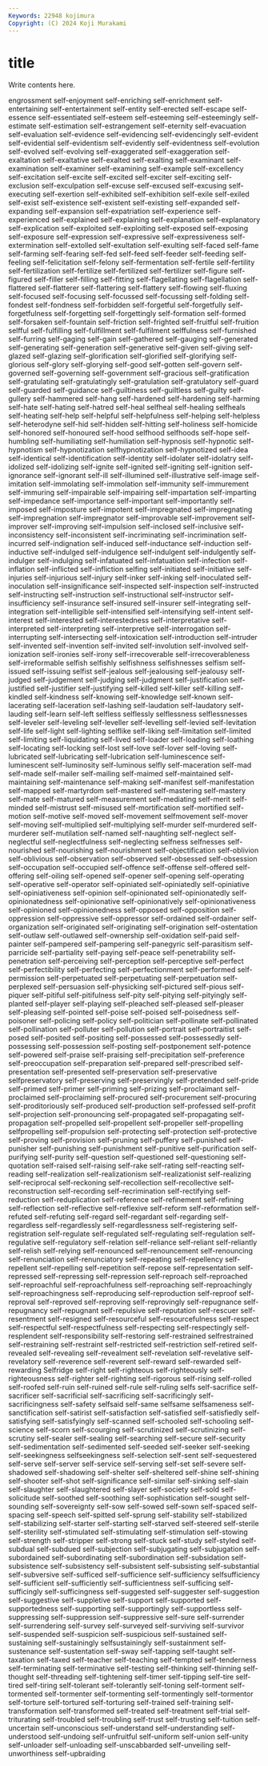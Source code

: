 ```yaml
---
Keywords: 22948 kojimura
Copyright: (C) 2024 Koji Murakami
---
```


# title

Write contents here.



engrossment self-enjoyment
self-enriching self-enrichment self-entertaining self-entertainment self-entity self-erected self-escape self-essence self-essentiated self-esteem
self-esteeming self-esteemingly self-estimate self-estimation self-estrangement self-eternity self-evacuation self-evaluation self-evidence self-evidencing
self-evidencingly self-evident self-evidential self-evidentism self-evidently self-evidentness self-evolution self-evolved self-evolving self-exaggerated
self-exaggeration self-exaltation self-exaltative self-exalted self-exalting self-examinant self-examination self-examiner self-examining self-example
self-excellency self-excitation self-excite self-excited self-exciter self-exciting self-exclusion self-exculpation self-excuse self-excused
self-excusing self-executing self-exertion self-exhibited self-exhibition self-exile self-exiled self-exist self-existence self-existent
self-existing self-expanded self-expanding self-expansion self-expatriation self-experience self-experienced self-explained self-explaining self-explanation
self-explanatory self-explication self-exploited self-exploiting self-exposed self-exposing self-exposure self-expression self-expressive self-expressiveness
self-extermination self-extolled self-exultation self-exulting self-faced self-fame self-farming self-fearing self-fed self-feed
self-feeder self-feeding self-feeling self-felicitation self-felony self-fermentation self-fertile self-fertility self-fertilization self-fertilize
self-fertilized self-fertilizer self-figure self-figured self-filler self-filling self-fitting self-flagellating self-flagellation self-flattered
self-flatterer self-flattering self-flattery self-flowing self-fluxing self-focused self-focusing self-focussed self-focussing self-folding
self-fondest self-fondness self-forbidden self-forgetful self-forgetfully self-forgetfulness self-forgetting self-forgettingly self-formation self-formed
self-forsaken self-fountain self-friction self-frighted self-fruitful self-fruition selfful self-fulfilling self-fulfillment self-fulfilment
selffulness self-furnished self-furring self-gaging self-gain self-gathered self-gauging self-generated self-generating self-generation
self-generative self-given self-giving self-glazed self-glazing self-glorification self-glorified self-glorifying self-glorious self-glory
self-glorying self-good self-gotten self-govern self-governed self-governing self-government self-gracious self-gratification self-gratulating
self-gratulatingly self-gratulation self-gratulatory self-guard self-guarded self-guidance self-guiltiness self-guiltless self-guilty self-gullery
self-hammered self-hang self-hardened self-hardening self-harming self-hate self-hating self-hatred self-heal selfheal
self-healing selfheals self-heating self-help self-helpful self-helpfulness self-helping self-helpless self-heterodyne self-hid
self-hidden self-hitting self-holiness self-homicide self-honored self-honoured self-hood selfhood selfhoods self-hope
self-humbling self-humiliating self-humiliation self-hypnosis self-hypnotic self-hypnotism self-hypnotization selfhypnotization self-hypnotized self-idea
self-identical self-identification self-identity self-idolater self-idolatry self-idolized self-idolizing self-ignite self-ignited self-igniting
self-ignition self-ignorance self-ignorant self-ill self-illumined self-illustrative self-image self-imitation self-immolating self-immolation
self-immunity self-immurement self-immuring self-impairable self-impairing self-impartation self-imparting self-impedance self-importance self-important
self-importantly self-imposed self-imposture self-impotent self-impregnated self-impregnating self-impregnation self-impregnator self-improvable self-improvement
self-improver self-improving self-impulsion self-inclosed self-inclusive self-inconsistency self-inconsistent self-incriminating self-incrimination self-incurred
self-indignation self-induced self-inductance self-induction self-inductive self-indulged self-indulgence self-indulgent self-indulgently self-indulger
self-indulging self-infatuated self-infatuation self-infection self-inflation self-inflicted self-infliction selfing self-initiated self-initiative
self-injuries self-injurious self-injury self-inker self-inking self-inoculated self-inoculation self-insignificance self-inspected self-inspection
self-instructed self-instructing self-instruction self-instructional self-instructor self-insufficiency self-insurance self-insured self-insurer self-integrating
self-integration self-intelligible self-intensified self-intensifying self-intent self-interest self-interested self-interestedness self-interpretative self-interpreted
self-interpreting self-interpretive self-interrogation self-interrupting self-intersecting self-intoxication self-introduction self-intruder self-invented self-invention
self-invited self-involution self-involved self-ionization self-ironies self-irony self-irrecoverable self-irrecoverableness self-irreformable selfish
selfishly selfishness selfishnesses selfism self-issued self-issuing selfist self-jealous self-jealousing self-jealousy
self-judged self-judgement self-judging self-judgment self-justification self-justified self-justifier self-justifying self-killed self-killer
self-killing self-kindled self-kindness self-knowing self-knowledge self-known self-lacerating self-laceration self-lashing self-laudation
self-laudatory self-lauding self-learn self-left selfless selflessly selflessness selflessnesses self-leveler self-leveling
self-leveller self-levelling self-levied self-levitation self-life self-light self-lighting selflike self-liking self-limitation
self-limited self-limiting self-liquidating self-lived self-loader self-loading self-loathing self-locating self-locking self-lost
self-love self-lover self-loving self-lubricated self-lubricating self-lubrication self-luminescence self-luminescent self-luminosity self-luminous
selfly self-maceration self-mad self-made self-mailer self-mailing self-maimed self-maintained self-maintaining self-maintenance
self-making self-manifest self-manifestation self-mapped self-martyrdom self-mastered self-mastering self-mastery self-mate self-matured
self-measurement self-mediating self-merit self-minded self-mistrust self-misused self-mortification self-mortified self-motion self-motive
self-moved self-movement selfmovement self-mover self-moving self-multiplied self-multiplying self-murder self-murdered self-murderer
self-mutilation self-named self-naughting self-neglect self-neglectful self-neglectfulness self-neglecting selfness selfnesses self-nourished
self-nourishing self-nourishment self-objectification self-oblivion self-oblivious self-observation self-observed self-obsessed self-obsession self-occupation
self-occupied self-offence self-offense self-offered self-offering self-oiling self-opened self-opener self-opening self-operating
self-operative self-operator self-opiniated self-opiniatedly self-opiniative self-opiniativeness self-opinion self-opinionated self-opinionatedly self-opinionatedness
self-opinionative self-opinionatively self-opinionativeness self-opinioned self-opinionedness self-opposed self-opposition self-oppression self-oppressive self-oppressor
self-ordained self-ordainer self-organization self-originated self-originating self-origination self-ostentation self-outlaw self-outlawed self-ownership
self-oxidation self-paid self-painter self-pampered self-pampering self-panegyric self-parasitism self-parricide self-partiality self-paying
self-peace self-penetrability self-penetration self-perceiving self-perception self-perceptive self-perfect self-perfectibility self-perfecting self-perfectionment
self-performed self-permission self-perpetuated self-perpetuating self-perpetuation self-perplexed self-persuasion self-physicking self-pictured self-pious
self-piquer self-pitiful self-pitifulness self-pity self-pitying self-pityingly self-planted self-player self-playing self-pleached
self-pleased self-pleaser self-pleasing self-pointed self-poise self-poised self-poisedness self-poisoner self-policing self-policy
self-politician self-pollinate self-pollinated self-pollination self-polluter self-pollution self-portrait self-portraitist self-posed self-posited
self-positing self-possessed self-possessedly self-possessing self-possession self-posting self-postponement self-potence self-powered self-praise
self-praising self-precipitation self-preference self-preoccupation self-preparation self-prepared self-prescribed self-presentation self-presented self-preservation
self-preservative selfpreservatory self-preserving self-preservingly self-pretended self-pride self-primed self-primer self-priming self-prizing
self-proclaimant self-proclaimed self-proclaiming self-procured self-procurement self-procuring self-proditoriously self-produced self-production self-professed
self-profit self-projection self-pronouncing self-propagated self-propagating self-propagation self-propelled self-propellent self-propeller self-propelling
selfpropelling self-propulsion self-protecting self-protection self-protective self-proving self-provision self-pruning self-puffery self-punished
self-punisher self-punishing self-punishment self-punitive self-purification self-purifying self-purity self-question self-questioned self-questioning
self-quotation self-raised self-raising self-rake self-rating self-reacting self-reading self-realization self-realizationism self-realizationist
self-realizing self-reciprocal self-reckoning self-recollection self-recollective self-reconstruction self-recording self-recrimination self-rectifying self-reduction
self-reduplication self-reference self-refinement self-refining self-reflection self-reflective self-reflexive self-reform self-reformation self-refuted
self-refuting self-regard self-regardant self-regarding self-regardless self-regardlessly self-regardlessness self-registering self-registration self-regulate
self-regulated self-regulating self-regulation self-regulative self-regulatory self-relation self-reliance self-reliant self-reliantly self-relish
self-relying self-renounced self-renouncement self-renouncing self-renunciation self-renunciatory self-repeating self-repellency self-repellent self-repelling
self-repetition self-repose self-representation self-repressed self-repressing self-repression self-reproach self-reproached self-reproachful self-reproachfulness
self-reproaching self-reproachingly self-reproachingness self-reproducing self-reproduction self-reproof self-reproval self-reproved self-reproving self-reprovingly
self-repugnance self-repugnancy self-repugnant self-repulsive self-reputation self-rescuer self-resentment self-resigned self-resourceful self-resourcefulness
self-respect self-respectful self-respectfulness self-respecting self-respectingly self-resplendent self-responsibility self-restoring self-restrained selfrestrained
self-restraining self-restraint self-restricted self-restriction self-retired self-revealed self-revealing self-revealment self-revelation self-revelative
self-revelatory self-reverence self-reverent self-reward self-rewarded self-rewarding Selfridge self-right self-righteous self-righteously
self-righteousness self-righter self-righting self-rigorous self-rising self-rolled self-roofed self-ruin self-ruined self-rule
self-ruling selfs self-sacrifice self-sacrificer self-sacrificial self-sacrificing self-sacrificingly self-sacrificingness self-safety selfsaid
self-same selfsame selfsameness self-sanctification self-satirist self-satisfaction self-satisfied self-satisfiedly self-satisfying self-satisfyingly
self-scanned self-schooled self-schooling self-science self-scorn self-scourging self-scrutinized self-scrutinizing self-scrutiny self-sealer
self-sealing self-searching self-secure self-security self-sedimentation self-sedimented self-seeded self-seeker self-seeking self-seekingness
selfseekingness self-selection self-sent self-sequestered self-serve self-server self-service self-serving self-set self-severe
self-shadowed self-shadowing self-shelter self-sheltered self-shine self-shining self-shooter self-shot self-significance self-similar
self-sinking self-slain self-slaughter self-slaughtered self-slayer self-society self-sold self-solicitude self-soothed self-soothing
self-sophistication self-sought self-sounding self-sovereignty self-sow self-sowed self-sown self-spaced self-spacing self-speech
self-spitted self-sprung self-stability self-stabilized self-stabilizing self-starter self-starting self-starved self-steered self-sterile
self-sterility self-stimulated self-stimulating self-stimulation self-stowing self-strength self-stripper self-strong self-stuck self-study
self-styled self-subdual self-subdued self-subjection self-subjugating self-subjugation self-subordained self-subordinating self-subordination self-subsidation
self-subsistence self-subsistency self-subsistent self-subsisting self-substantial self-subversive self-sufficed self-sufficience self-sufficiency selfsufficiency
self-sufficient self-sufficiently self-sufficientness self-sufficing self-sufficingly self-sufficingness self-suggested self-suggester self-suggestion self-suggestive
self-suppletive self-support self-supported self-supportedness self-supporting self-supportingly self-supportless self-suppressing self-suppression self-suppressive
self-sure self-surrender self-surrendering self-survey self-surveyed self-surviving self-survivor self-suspended self-suspicion self-suspicious
self-sustained self-sustaining self-sustainingly selfsustainingly self-sustainment self-sustenance self-sustentation self-sway self-tapping self-taught
self-taxation self-taxed self-teacher self-teaching self-tempted self-tenderness self-terminating self-terminative self-testing self-thinking
self-thinning self-thought self-threading self-tightening self-timer self-tipping self-tire self-tired self-tiring self-tolerant
self-tolerantly self-toning self-torment self-tormented self-tormenter self-tormenting self-tormentingly self-tormentor self-torture self-tortured
self-torturing self-trained self-training self-transformation self-transformed self-treated self-treatment self-trial self-triturating self-troubled
self-troubling self-trust self-trusting self-tuition self-uncertain self-unconscious self-understand self-understanding self-understood self-undoing
self-unfruitful self-uniform self-union self-unity self-unloader self-unloading self-unscabbarded self-unveiling self-unworthiness self-upbraiding
